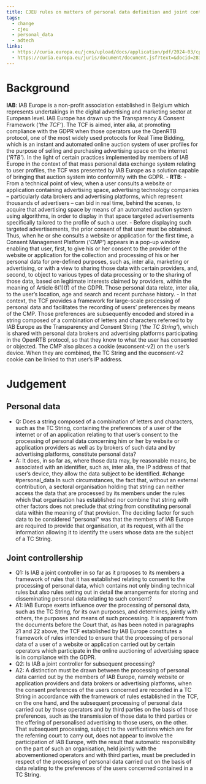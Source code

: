 ```yaml
---
title: CJEU rules on matters of personal data definition and joint controllership of IAB Europe (TCF operator)
tags:
  - change
  - cjeu
  - personal_data
  - adtech
links:
  - https://curia.europa.eu/jcms/upload/docs/application/pdf/2024-03/cp240044en.pdf
  - https://curia.europa.eu/juris/document/document.jsf?text=&docid=283529&pageIndex=0&doclang=EN&mode=req&dir=&occ=first&part=1&cid=14676550
---
```

# Background

**IAB**: IAB Europe is a non-profit association established in Belgium which represents undertakings in the digital advertising and marketing sector at European level. IAB Europe has drawn up the Transparency & Consent Framework (*‘the TCF’*). The TCF is aimed, inter alia, at promoting compliance with the GDPR when those operators use the OpenRTB protocol, one of the most widely used protocols for Real Time Bidding, which is an instant and automated online auction system of user profiles for the purpose of selling and purchasing advertising space on the internet (*‘RTB’*). In the light of certain practices implemented by members of IAB Europe in the context of that mass personal data exchange system relating to user profiles, the TCF was presented by IAB Europe as a solution capable of bringing that auction system into conformity with the GDPR.
    - **RTB**: 
      - From a technical point of view, when a user consults a website or application containing advertising space, advertising technology companies – particularly data brokers and advertising platforms, which represent thousands of advertisers – can bid in real time, behind the scenes, to acquire that advertising space by means of an automated auction system using algorithms, in order to display in that space targeted advertisements specifically tailored to the profile of such a user. 
      - Before displaying such targeted advertisements, the prior consent of that user must be obtained. Thus, when he or she consults a website or application for the first time, a Consent Management Platform (*‘CMP’*) appears in a pop-up window enabling that user, first, to give his or her consent to the provider of the website or application for the collection and processing of his or her personal data for pre-defined purposes, such as, inter alia, marketing or advertising, or with a view to sharing those data with certain providers, and, second, to object to various types of data processing or to the sharing of those data, based on legitimate interests claimed by providers, within the meaning of Article 6(1)(f) of the GDPR. Those personal data relate, inter alia, to the user’s location, age and search and recent purchase history.
      - In that context, the TCF provides a framework for large-scale processing of personal data and facilitates the recording of users’ preferences by means of the CMP. Those preferences are subsequently encoded and stored in a string composed of a combination of letters and characters referred to by IAB Europe as the Transparency and Consent String (*‘the TC String’*), which is shared with personal data brokers and advertising platforms participating in the OpenRTB protocol, so that they know to what the user has consented or objected. The CMP also places a cookie (euconsent-v2) on the user’s device. When they are combined, the TC String and the euconsent-v2 cookie can be linked to that user’s IP address.
# Judgement
## Personal data
  - Q: Does a string composed of a combination of letters and characters, such as the TC String, containing the preferences of a user of the internet or of an application relating to that user’s consent to the processing of personal data concerning him or her by website or application providers as well as by brokers of such data and by advertising platforms, constitute personal data? 
  - A: It does, in so far as, where those data may, by reasonable means, be associated with an identifier, such as, inter alia, the IP address of that user’s device, they allow the data subject to be identified. #change #personal_data In such circumstances, the fact that, without an external contribution, a sectoral organisation holding that string can neither access the data that are processed by its members under the rules which that organisation has established nor combine that string with other factors does not preclude that string from constituting personal data within the meaning of that provision. The deciding factor for such data to be considered "personal" was that the members of IAB Europe are required to provide that organisation, at its request, with all the information allowing it to identify the users whose data are the subject of a TC String.
## Joint controllership
  - Q1: Is IAB a joint controller in so far as it proposes to its members a framework of rules that it has established relating to consent to the processing of personal data, which contains not only binding technical rules but also rules setting out in detail the arrangements for storing and disseminating personal data relating to such consent?
  - A1: IAB Europe exerts influence over the processing of personal data, such as the TC String, for its own purposes, and determines, jointly with others, the purposes and means of such processing. It is apparent from the documents before the Court that, as has been noted in paragraphs 21 and 22 above, the TCF established by IAB Europe constitutes a framework of rules intended to ensure that the processing of personal data of a user of a website or application carried out by certain operators which participate in the online auctioning of advertising space is in compliance with the GDPR.
  - Q2: Is IAB a joint controller for subsequent processing?
  - A2: A distinction must be drawn between the processing of personal data carried out by the members of IAB Europe, namely website or application providers and data brokers or advertising platforms, when the consent preferences of the users concerned are recorded in a TC String in accordance with the framework of rules established in the TCF, on the one hand, and the subsequent processing of personal data carried out by those operators and by third parties on the basis of those preferences, such as the transmission of those data to third parties or the offering of personalised advertising to those users, on the other. That subsequent processing, subject to the verifications which are for the referring court to carry out, does not appear to involve the participation of IAB Europe, with the result that automatic responsibility on the part of such an organisation, held jointly with the abovementioned operators and with third parties, must be precluded in respect of the processing of personal data carried out on the basis of data relating to the preferences of the users concerned contained in a TC String.